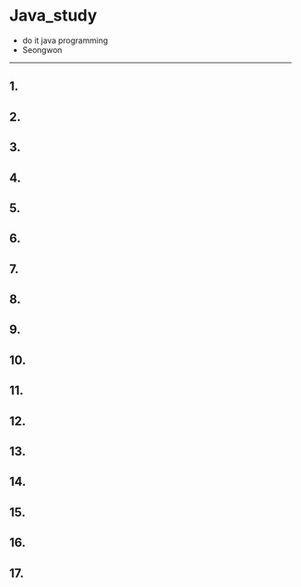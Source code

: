 # Java_study
- do it java programming
- Seongwon

-----

## 1.

## 2.

## 3.

## 4.

## 5.

## 6.

## 7.

## 8.

## 9.

## 10.

## 11.

## 12.

## 13.

## 14.

## 15.

## 16.

## 17.
